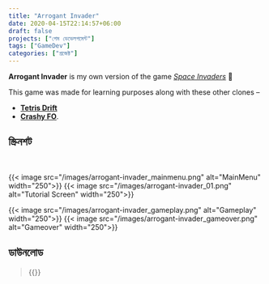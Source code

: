 ```yaml
---
title: "Arrogant Invader"
date: 2020-04-15T22:14:57+06:00
draft: false
projects: ["গেম ডেভেলপমেন্ট"]
tags: ["GameDev"]
categories: ["প্রজেক্ট"]
---
```


**Arrogant Invader** is my own version of the game *[Space Invaders](https://en.wikipedia.org/wiki/Space_Invaders)* 👾

This game was made for learning purposes along with these other clones – 

- **[Tetris Drift](https://intisarbnaim.com/tetris-drift)** 
- **[Crashy FO](https://intisarbnaim.com/crashy-fo/)**.

## স্ক্রিনশট

<br>

{{< image src="/images/arrogant-invader_mainmenu.png" alt="MainMenu" width="250">}} {{< image src="/images/arrogant-invader_01.png" alt="Tutorial Screen" width="250">}}

{{< image src="/images/arrogant-invader_gameplay.png" alt="Gameplay" width="250">}} {{< image src="/images/arrogant-invader_gameover.png" alt="Gameover" width="250">}}

## ডাউনলোড

> {{<link href="https://darkspactus.itch.io/arrogant-invader" content="Arrogant Invader v1.0.0">}}
